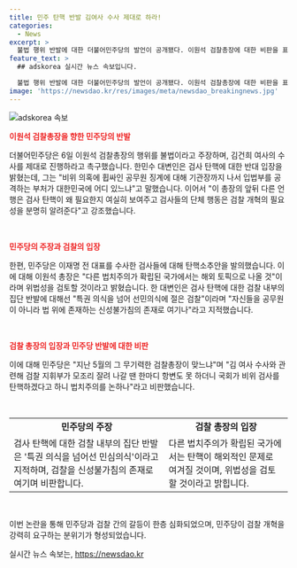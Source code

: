 ```yaml
---
title: 민주 탄핵 반발 김여사 수사 제대로 하라!
categories:
  - News
excerpt: >
  불법 행위 반발에 대한 더불어민주당의 발언이 공개됐다. 이원석 검찰총장에 대한 비판을 표명하며 권력 남용을 비판하고, 검찰 내부의 반발에 대해 언급했다. 더불어민주당은 이원석 총장의 행동을 비위 의혹으로 지적하고, 검찰 개혁의 필요성을 강조했다. 사안을 주목해야 할 이유를 분명하게 제시하며 클릭 유도가 강화된다.
feature_text: >
  ## adskorea 실시간 뉴스 속보입니다.

  불법 행위 반발에 대한 더불어민주당의 발언이 공개됐다. 이원석 검찰총장에 대한 비판을 표명하며 권력 남용을 비판하고, 검찰 내부의 반발에 대해 언급했다. 더불어민주당은 이원석 총장의 행동을 비위 의혹으로 지적하고, 검찰 개혁의 필요성을 강조했다. 사안을 주목해야 할 이유를 분명하게 제시하며 클릭 유도가 강화된다.
image: 'https://newsdao.kr/res/images/meta/newsdao_breakingnews.jpg'
---
```


<p><img src="https://newsdao.kr/res/images/meta/newsdao_breakingnews.jpg" alt="adskorea 속보" /></p>

<p><b><span style="color: #ee2323;">이원석 검찰총장을 향한 민주당의 반발</span></b></p>

<p>더불어민주당은 6일 이원석 검찰총장의 행위를 불법이라고 주장하며, 김건희 여사의 수사를 제대로 진행하라고 촉구했습니다. 한민수 대변인은 검사 탄핵에 대한 반대 입장을 밝혔는데, 그는 "비위 의혹에 휩싸인 공무원 징계에 대해 기관장까지 나서 입법부를 공격하는 부처가 대한민국에 어디 있느냐"고 말했습니다. 이어서 "이 총장의 앞뒤 다른 언행은 검사 탄핵이 왜 필요한지 여실히 보여주고 검사들의 단체 행동은 검찰 개혁의 필요성을 분명히 알려준다"고 강조했습니다.</p>

<p data-ke-size="size16">&nbsp;</p>

<p><b><span style="color: #ee2323;">민주당의 주장과 검찰의 입장</span></b></p>

<p>한편, 민주당은 이재명 전 대표를 수사한 검사들에 대해 탄핵소추안을 발의했습니다. 이에 대해 이원석 총장은 "다른 법치주의가 확립된 국가에서는 해외 토픽으로 나올 것"이라며 위법성을 검토할 것이라고 밝혔습니다. 한 대변인은 검사 탄핵에 대한 검찰 내부의 집단 반발에 대해선 "특권 의식을 넘어 선민의식에 절은 검찰"이라며 "자신들을 공무원이 아니라 법 위에 존재하는 신성불가침의 존재로 여기나"라고 지적했습니다.</p>

<p data-ke-size="size16">&nbsp;</p>

<p><b><span style="color: #ee2323;">검찰 총장의 입장과 민주당 반발에 대한 비판</span></b></p>

<p>이에 대해 민주당은 "지난 5월의 그 무기력한 검찰총장이 맞느냐"며 "김 여사 수사와 관련해 검찰 지휘부가 모조리 잘려 나갈 땐 한마디 항변도 못 하더니 국회가 비위 검사를 탄핵하겠다고 하니 법치주의를 논하나"라고 비판했습니다.</p>

<p data-ke-size="size16">&nbsp;</p>

<table>
  <tbody>
    <tr>
      <td style="text-align: center; height: 17px;"><b>민주당의 주장</b></td>
      <td style="text-align: center; height: 17px;"><b>검찰 총장의 입장</b></td>
    </tr>
    <tr>
      <td>검사 탄핵에 대한 검찰 내부의 집단 반발은 '특권 의식을 넘어선 민심의식'이라고 지적하며, 검찰을 신성불가침의 존재로 여기며 비판합니다.</td>
      <td>다른 법치주의가 확립된 국가에서는 탄핵이 해외적인 문제로 여겨질 것이며, 위법성을 검토할 것이라고 밝힙니다.</td>
    </tr>
  </tbody>
</table>

<p data-ke-size="size16">&nbsp;</p>

<p>이번 논란을 통해 민주당과 검찰 간의 갈등이 한층 심화되었으며, 민주당이 검찰 개혁을 강력히 요구하는 분위기가 형성되었습니다.</p>
실시간 뉴스 속보는, <a href="https://newsdao.kr" rel="dofollow">https://newsdao.kr</a>


